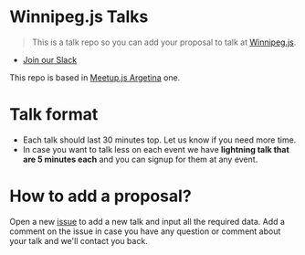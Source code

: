 # Winnipeg.js Talks

> This is a talk repo so you can add your proposal to talk at [Winnipeg.js](https://winnipeg-js.herokuapp.com).
* [Join our Slack](http://slack.winnipegjs.org)

This repo is based in [Meetup.js Argetina](https://github.com/meetupjs-ar/charlas) one.

# Talk format

* Each talk should last 30 minutes top. Let us know if you need more time.
* In case you want to talk less on each event we have **lightning talk that are 5 minutes each** and you can signup for them at any event.

# How to add a proposal?
Open a new [issue](https://github.com/Winnipegjs/talks/issues/new) to add a new talk and input all the required data.
Add a comment on the issue in case you have any question or comment about your talk and we'll contact you back.
